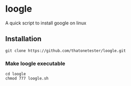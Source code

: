 # loogle
A quick script to install google on linux
## Installation
```
git clone https://github.com/thatonetester/loogle.git
```
### Make loogle executable
```
cd loogle
chmod 777 loogle.sh
```
